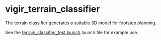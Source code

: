 # vigir_terrain_classifier
The terrain classifier generates a suitable 3D model for footstep planning.

See the [terrain_classifier_test.launch](https://github.com/team-vigir/vigir_terrain_classifier/blob/master/launch/terrain_classifier_test.launch) launch file for example use.
